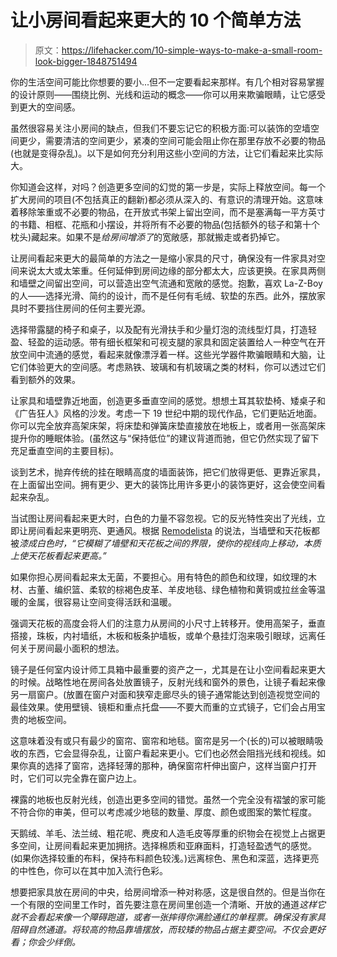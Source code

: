# 让小房间看起来更大的 10 个简单方法

> 原文：<https://lifehacker.com/10-simple-ways-to-make-a-small-room-look-bigger-1848751494>

你的生活空间可能比你想要的要小...但不一定要看起来那样。有几个相对容易掌握的设计原则——围绕比例、光线和运动的概念——你可以用来欺骗眼睛，让它感受到更大的空间感。

虽然很容易关注小房间的缺点，但我们不要忘记它的积极方面:可以装饰的空墙空间更少，需要清洁的空间更少，紧凑的空间可能会阻止你在那里存放不必要的物品(也就是变得杂乱)。以下是如何充分利用这些小空间的方法，让它们看起来比实际大。

你知道会这样，对吗？创造更多空间的幻觉的第一步是，实际上释放空间。每一个扩大房间的项目(不包括真正的翻新)都必须从深入的、有意识的清理开始。这意味着移除笨重或不必要的物品，在开放式书架上留出空间，而不是塞满每一平方英寸的书籍、相框、花瓶和小摆设，并将所有不必要的物品(包括额外的毯子和第十个枕头)藏起来。如果不是*给房间增添了*的宽敞感，那就搬走或者扔掉它。

让房间看起来更大的最简单的方法之一是缩小家具的尺寸，确保没有一件家具对空间来说太大或太笨重。任何延伸到房间边缘的部分都太大，应该更换。在家具两侧和墙壁之间留出空间，可以营造出空气流通和宽敞的感觉。抱歉，喜欢 La-Z-Boy 的人——选择光滑、简约的设计，而不是任何有毛绒、软垫的东西。此外，摆放家具时不要挡住房间的任何主要光源。

选择带露腿的椅子和桌子，以及配有光滑扶手和少量灯泡的流线型灯具，打造轻盈、轻盈的运动感。带有细长框架和可视支腿的家具和固定装置给人一种空气在开放空间中流通的感觉，看起来就像漂浮着一样。这些光学器件欺骗眼睛和大脑，让它们体验更大的空间感。考虑熟铁、玻璃和有机玻璃之类的材料，你可以透过它们看到额外的效果。

让家具和墙壁靠近地面，创造更多垂直空间的感觉。想想土耳其软垫椅、矮桌子和《广告狂人》风格的沙发。考虑一下 19 世纪中期的现代作品，它们更贴近地面。你可以完全放弃高架床架，将床垫和弹簧床垫直接放在地板上，或者用一张高架床提升你的睡眠体验。(虽然这与“保持低位”的建议背道而驰，但它仍然实现了留下充足垂直空间的主要目标)。

谈到艺术，抛弃传统的挂在眼睛高度的墙面装饰，把它们放得更低、更靠近家具，在上面留出空间。拥有更少、更大的装饰比用许多更小的装饰更好，这会使空间看起来杂乱。

当试图让房间看起来更大时，白色的力量不容忽视。它的反光特性突出了光线，立即让房间看起来更明亮、更通风。根据 [Remodelista](https://www.remodelista.com/posts/how-to-make-a-room-look-bigger-11-expert-tips/) 的说法，当墙壁和天花板都被*漆成白色时，“它模糊了墙壁和天花板之间的界限，使你的视线向上移动，本质上使天花板看起来更高。”* 

如果你担心房间看起来太无菌，不要担心。用有特色的颜色和纹理，如纹理的木材、古董、编织篮、柔软的棕褐色皮革、羊皮地毯、绿色植物和黄铜或拉丝金等温暖的金属，很容易让空间变得活跃和温暖。

强调天花板的高度会将人们的注意力从房间的小尺寸上转移开。使用高架子，垂直搭接，珠板，内衬墙纸，木板和板条护墙板，或单个悬挂灯泡来吸引眼球，远离任何关于房间最小面积的想法。

镜子是任何室内设计师工具箱中最重要的资产之一，尤其是在让小空间看起来更大的时候。战略性地在房间各处放置镜子，反射光线和窗外的景色，让镜子看起来像另一扇窗户。(放置在窗户对面和狭窄走廊尽头的镜子通常能达到创造视觉空间的最佳效果。使用壁镜、镜柜和重点托盘——不要大而重的立式镜子，它们会占用宝贵的地板空间。

这意味着没有或只有最少的窗帘、窗帘和地毯。窗帘是另一个(长的)可以被眼睛吸收的东西，它会显得杂乱，让窗户看起来更小。它们也必然会阻挡光线和视线。如果你真的选择了窗帘，选择轻薄的那种，确保窗帘杆伸出窗户，这样当窗户打开时，它们可以完全靠在窗户边上。

裸露的地板也反射光线，创造出更多空间的错觉。虽然一个完全没有褶皱的家可能不符合你的审美，但可以考虑减少地毯的数量、厚度、颜色或图案的繁忙程度。

天鹅绒、羊毛、法兰绒、粗花呢、麂皮和人造毛皮等厚重的织物会在视觉上占据更多空间，让房间看起来更加拥挤。选择棉质和亚麻面料，打造轻盈透气的感觉。(如果你选择较重的布料，保持布料颜色较浅。)远离棕色、黑色和深蓝，选择更亮的中性色，你可以在其中加入流行色彩。

想要把家具放在房间的中央，给房间增添一种对称感，这是很自然的。但是当你在一个有限的空间里工作时，首先要注意在房间里创造一个清晰、开放的通道*这样它就不会看起来像一个障碍跑道，或者一张摔得你满脸通红的单程票。确保没有家具阻碍自然通道。将较高的物品靠墙摆放，而较矮的物品占据主要空间。不仅会更好看；你会少绊倒。*